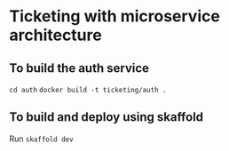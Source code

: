 # Ticketing with microservice architecture

## To build the auth service
`cd auth`
`docker build -t ticketing/auth .`

## To build and deploy using skaffold
Run `skaffold dev`
